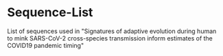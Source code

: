 # Sequence-List
List of sequences used in "Signatures of adaptive evolution during human to mink SARS-CoV-2 cross-species transmission inform estimates of the COVID19 pandemic timing"
